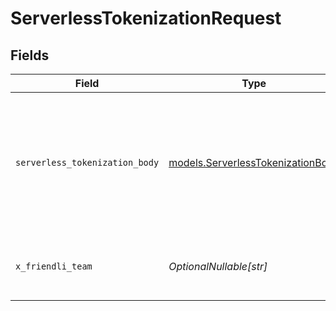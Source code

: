# ServerlessTokenizationRequest


## Fields

| Field                                                                         | Type                                                                          | Required                                                                      | Description                                                                   | Example                                                                       |
| ----------------------------------------------------------------------------- | ----------------------------------------------------------------------------- | ----------------------------------------------------------------------------- | ----------------------------------------------------------------------------- | ----------------------------------------------------------------------------- |
| `serverless_tokenization_body`                                                | [models.ServerlessTokenizationBody](../models/serverlesstokenizationbody.md)  | :heavy_check_mark:                                                            | N/A                                                                           | {<br/>"model": "meta-llama-3.1-8b-instruct",<br/>"prompt": "What is generative AI?"<br/>} |
| `x_friendli_team`                                                             | *OptionalNullable[str]*                                                       | :heavy_minus_sign:                                                            | ID of team to run requests as (optional parameter).                           |                                                                               |